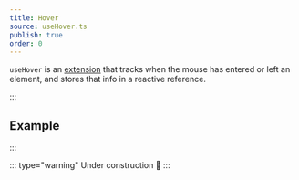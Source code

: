 ```yaml
---
title: Hover
source: useHover.ts
publish: true
order: 0
---
```


`useHover` is an [extension](/docs/features/extensions-overview) that tracks when the mouse has entered or left an element, and stores that info in a reactive reference.


:::
## Example
:::

<ExampleUseHover />

::: type="warning"
Under construction 🚧
:::
